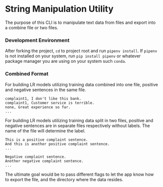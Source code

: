 # String Manipulation Utility

The purpose of this CLI is to manipulate text data from files and export into a combine file or two files.

### Development Environment

After forking the project, `cd` to project root and run `pipenv install`. If `pipenv` is not installed on your system, run `pip install pipenv` or whatever package manager you are using on your system such `conda`.

### Combined Format

For building LR models utilizing training data combined into one file, positive and negative sentences in the same file.

```
complaint1, I don't like this bank.
complaint1, Customer service is terrible.
none, Great experience so far.
...
```

For building LR models utilizing training data split in two files, positive and negative sentences are in separate files respectively without labels. The name of the file will determine the label.

```
This is a positive complaint sentence.
And this is another positive complaint sentence.
...
```

```
Negative complaint sentence.
Another negative complaint sentence.
...
```

The ultimate goal would be to pass different flags to let the app know how to export the file, and the directory where the data resides.
